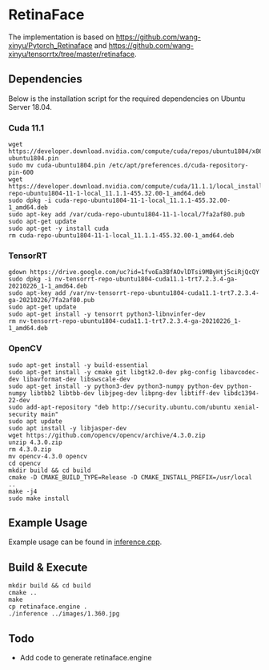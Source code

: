 # RetinaFace

The implementation is based on https://github.com/wang-xinyu/Pytorch_Retinaface and https://github.com/wang-xinyu/tensorrtx/tree/master/retinaface.

## Dependencies

Below is the installation script for the required dependencies on Ubuntu Server 18.04.

### Cuda 11.1
```
wget https://developer.download.nvidia.com/compute/cuda/repos/ubuntu1804/x86_64/cuda-ubuntu1804.pin
sudo mv cuda-ubuntu1804.pin /etc/apt/preferences.d/cuda-repository-pin-600
wget https://developer.download.nvidia.com/compute/cuda/11.1.1/local_installers/cuda-repo-ubuntu1804-11-1-local_11.1.1-455.32.00-1_amd64.deb
sudo dpkg -i cuda-repo-ubuntu1804-11-1-local_11.1.1-455.32.00-1_amd64.deb
sudo apt-key add /var/cuda-repo-ubuntu1804-11-1-local/7fa2af80.pub
sudo apt-get update
sudo apt-get -y install cuda
rm cuda-repo-ubuntu1804-11-1-local_11.1.1-455.32.00-1_amd64.deb
```

### TensorRT
```
gdown https://drive.google.com/uc?id=1fvoEa3BfAOvlDTsi9MByHtj5ciRjQcQY
sudo dpkg -i nv-tensorrt-repo-ubuntu1804-cuda11.1-trt7.2.3.4-ga-20210226_1-1_amd64.deb
sudo apt-key add /var/nv-tensorrt-repo-ubuntu1804-cuda11.1-trt7.2.3.4-ga-20210226/7fa2af80.pub
sudo apt-get update
sudo apt-get install -y tensorrt python3-libnvinfer-dev
rm nv-tensorrt-repo-ubuntu1804-cuda11.1-trt7.2.3.4-ga-20210226_1-1_amd64.deb
```

### OpenCV

```
sudo apt-get install -y build-essential
sudo apt-get install -y cmake git libgtk2.0-dev pkg-config libavcodec-dev libavformat-dev libswscale-dev
sudo apt-get install -y python3-dev python3-numpy python-dev python-numpy libtbb2 libtbb-dev libjpeg-dev libpng-dev libtiff-dev libdc1394-22-dev
sudo add-apt-repository "deb http://security.ubuntu.com/ubuntu xenial-security main"
sudo apt update
sudo apt install -y libjasper-dev
wget https://github.com/opencv/opencv/archive/4.3.0.zip
unzip 4.3.0.zip
rm 4.3.0.zip
mv opencv-4.3.0 opencv
cd opencv
mkdir build && cd build
cmake -D CMAKE_BUILD_TYPE=Release -D CMAKE_INSTALL_PREFIX=/usr/local ..
make -j4
sudo make install
```

## Example Usage
Example usage can be found in [inference.cpp](https://github.com/rriyaldhi/retinaface/blob/main/inference.cpp).

## Build & Execute

```
mkdir build && cd build
cmake ..
make
cp retinaface.engine .
./inference ../images/1.360.jpg
```

## Todo
- Add code to generate retinaface.engine
